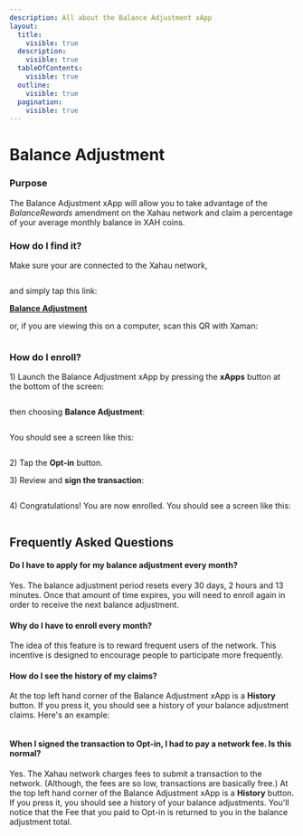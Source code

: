 ```yaml
---
description: All about the Balance Adjustment xApp
layout:
  title:
    visible: true
  description:
    visible: true
  tableOfContents:
    visible: true
  outline:
    visible: true
  pagination:
    visible: true
---
```


# Balance Adjustment

### Purpose

The Balance Adjustment xApp will allow you to take advantage of the _BalanceRewards_ amendment on the Xahau network and claim a percentage of your average monthly balance in XAH coins.

### **How do I find it?**

Make sure your are connected to the Xahau network,

<figure><img src="../../.gitbook/assets/Network switch button.png" alt=""><figcaption></figcaption></figure>

and simply tap this link:

[**Balance Adjustment**](https://xumm.app/detect/xapp:xahau.balanceadjustment)

or, if you are viewing this on a computer, scan this QR with Xaman:

<figure><img src="../../.gitbook/assets/Balance Adjustment - 6.png" alt=""><figcaption></figcaption></figure>

### How do I enroll?

1\) Launch the Balance Adjustment xApp by pressing the **xApps** button at the bottom of the screen:&#x20;

<figure><img src="../../.gitbook/assets/xApps Button.png" alt=""><figcaption></figcaption></figure>

then choosing **Balance Adjustment**:

<figure><img src="../../.gitbook/assets/Balance Adjustment - 1.png" alt=""><figcaption></figcaption></figure>

You should see a screen like this:

<figure><img src="../../.gitbook/assets/Balance Adjustment - 2.png" alt=""><figcaption></figcaption></figure>

2\) Tap the **Opt-in** button.

3\) Review and **sign the transaction**:



<figure><img src="../../.gitbook/assets/Balance Adjustment - 3.png" alt=""><figcaption></figcaption></figure>

4\) Congratulations! You are now enrolled. You should see a screen like this:

<figure><img src="../../.gitbook/assets/Balance Adjustment - 4.png" alt=""><figcaption></figcaption></figure>

## Frequently Asked Questions

#### Do I have to apply for my balance adjustment every month?

Yes. The balance adjustment period resets every 30 days, 2 hours and 13 minutes. Once that amount of time expires, you will need to enroll again in order to receive the next balance adjustment.

#### Why do I have to enroll every month?

The idea of this feature is to reward frequent users of the network. This incentive is designed to encourage people to participate more frequently.

#### How do I see the history of my claims?

At the top left hand corner of the Balance Adjustment xApp is a **History** button. If you press it, you should see a history of your balance adjustment claims. Here's an example:



<figure><img src="../../.gitbook/assets/Balance Adjustment - 7.png" alt=""><figcaption></figcaption></figure>

#### When I signed the transaction to Opt-in, I had to pay a network fee. Is this normal?

Yes. The Xahau network charges fees to submit a transaction to the network. (Although, the fees are so low, transactions are basically free.) At the top left hand corner of the Balance Adjustment xApp is a **History** button. If you press it, you should see a history of your balance adjustments. You'll notice that the Fee that you paid to Opt-in is returned to you in the balance adjustment total.



<figure><img src="../../.gitbook/assets/Balance Adjustment - 8.png" alt=""><figcaption></figcaption></figure>







